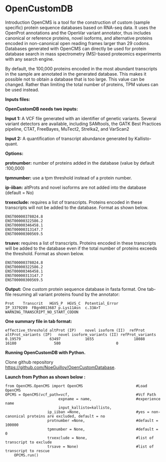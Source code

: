 # OpenCustomDB
Introduction
OpenCMS is a tool for the construction of custom (sample specific) protein sequence databases based on RNA-seq data. It uses the OpenProt annotations and the OpenVar variant annotator, thus includes canonical or reference proteins, novel isoforms, and alternative proteins encoded in non-canonical open reading frames larger than 29 codons.
Databases generated with OpenCMS can directly be used for protein database search in mass spectrometry (MS)-based proteomics experiments with any search engine.

By default, the 100,000 proteins encoded in the most abundant transcripts in the sample are annotated in the generated database. This makes it possible not to obtain a database that is too large. This value can be changed. Rather than limiting the total number of proteins, TPM values can be used instead. 

**Inputs files:**

**OpenCustomDB needs two inputs:**

**Input 1:** A VCF file generated with an identifier of genetic variants. Several variant detectors are available, including SAMtools, the GATK Best Practices pipeline, CTAT, FreeBayes, MuTect2, Strelka2, and VarScan2

**Input 2:** A quantification of transcript abundance generated by Kallisto-quant.

**Options:**

**protnumber:** number of proteins added in the database (value by default :100,000)

**tpmnumber:** use a tpm threshold instead of a protein number.

**ip-iiban:** altProts and novel isoforms are not added into the database (default = No)

**trxexclude:** requires a list of transcripts. Proteins encoded in these transcripts will not be added to the database. Format as shown below.


```
ENST00000378024.8
ENST00000322586.2
ENST00000346458.1
ENST00000313147.7
ENST00000300569.5
```

**trsave:** requires a list of transcripts. Proteins encoded in these transcripts will be added to the database even if the total number of proteins exceeds the threshold. Format as shown below.

```
ENST00000378024.8
ENST00000322586.2
ENST00000346458.1
ENST00000313147.7
ENST00000300569.5
```

**Output:**
One custom protein sequence database in fasta format.
One tab-file resuming all variant proteins found by the annotator: 

```
Prot	Transcrit	HGVS_P	HGVS_C	Potential_Error
IP_3379289	FBgn0013687	p.Lys11Asn	c.33A>T	WARNING_TRANSCRIPT_NO_START_CODON
```

**One summary file in tab format:**
```
effective_threshold	altProt (IP)	novel isoform (II)	refProt	altProt_variants (IP)	novel isoform_variants (II)	refProt_variants
0.19579	            63497	        1655	              18088	  16180	                580	                        0
```


**Running OpenCustomDB with Python.**

Clone github repository https://github.com/NoeGuilloy/OpenCustomDatabase.

**Launch from Python as shown below :**

```
from OpenCMS.OpenCMS import OpenCMS                        #Load OpenCMS
OPCMS = OpenCMS(vcf_path=vcf,                              #Vcf Path
                        expname = name,                    #experience name
                        input_kallisto=kallisto,
                   ip_iiban =None,                         #yes = non-canonical proteins are excluded, default = no 
                   protnumber =None,                       #default = 100000
                   tpmnumber = None,                       #default = 0
                   trxexclude = None,                      #list of transcript to exclude
                   trsave = None)                          #list of transcript to rescue
    OPCMS.run()

```


 

